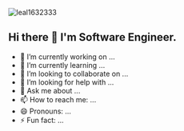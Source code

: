 <p align="left"> <img src="https://komarev.com/ghpvc/?username=leal1632333&label=Profile%20views&color=0e75b6&style=flat" alt="leal1632333" /> </p>

## Hi there 👋 I'm Software Engineer.

- 🔭 I’m currently working on ...
- 🌱 I’m currently learning ...
- 👯 I’m looking to collaborate on ...
- 🤔 I’m looking for help with ...
- 💬 Ask me about ...
- 📫 How to reach me: ...
- 😄 Pronouns: ...
- ⚡ Fun fact: ...
